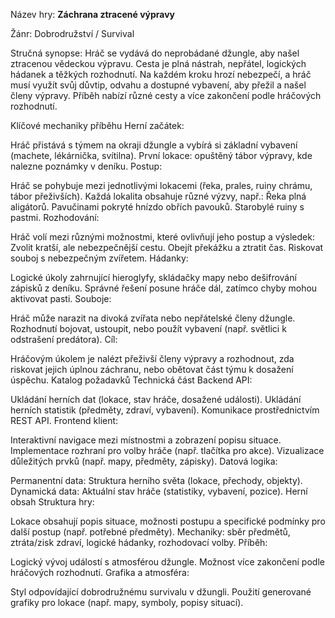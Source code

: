 Název hry: **Záchrana ztracené výpravy**

Žánr: Dobrodružství / Survival

Stručná synopse:
Hráč se vydává do neprobádané džungle, aby našel ztracenou vědeckou výpravu. Cesta je plná nástrah, nepřátel, logických hádanek a těžkých rozhodnutí. Na každém kroku hrozí nebezpečí, a hráč musí využít svůj důvtip, odvahu a dostupné vybavení, aby přežil a našel členy výpravy. Příběh nabízí různé cesty a více zakončení podle hráčových rozhodnutí.

Klíčové mechaniky příběhu
Herní začátek:

Hráč přistává s týmem na okraji džungle a vybírá si základní vybavení (machete, lékárnička, svítilna).
První lokace: opuštěný tábor výpravy, kde nalezne poznámky v deníku.
Postup:

Hráč se pohybuje mezi jednotlivými lokacemi (řeka, prales, ruiny chrámu, tábor přeživších).
Každá lokalita obsahuje různé výzvy, např.:
Řeka plná aligátorů.
Pavučinami pokryté hnízdo obřích pavouků.
Starobylé ruiny s pastmi.
Rozhodování:

Hráč volí mezi různými možnostmi, které ovlivňují jeho postup a výsledek:
Zvolit kratší, ale nebezpečnější cestu.
Obejít překážku a ztratit čas.
Riskovat souboj s nebezpečným zvířetem.
Hádanky:

Logické úkoly zahrnující hieroglyfy, skládačky mapy nebo dešifrování zápisků z deníku.
Správné řešení posune hráče dál, zatímco chyby mohou aktivovat pasti.
Souboje:

Hráč může narazit na divoká zvířata nebo nepřátelské členy džungle.
Rozhodnutí bojovat, ustoupit, nebo použít vybavení (např. světlici k odstrašení predátora).
Cíl:

Hráčovým úkolem je nalézt přeživší členy výpravy a rozhodnout, zda riskovat jejich úplnou záchranu, nebo obětovat část týmu k dosažení úspěchu.
Katalog požadavků
Technická část
Backend API:

Ukládání herních dat (lokace, stav hráče, dosažené události).
Ukládání herních statistik (předměty, zdraví, vybavení).
Komunikace prostřednictvím REST API.
Frontend klient:

Interaktivní navigace mezi místnostmi a zobrazení popisu situace.
Implementace rozhraní pro volby hráče (např. tlačítka pro akce).
Vizualizace důležitých prvků (např. mapy, předměty, zápisky).
Datová logika:

Permanentní data: Struktura herního světa (lokace, přechody, objekty).
Dynamická data: Aktuální stav hráče (statistiky, vybavení, pozice).
Herní obsah
Struktura hry:

Lokace obsahují popis situace, možnosti postupu a specifické podmínky pro další postup (např. potřebné předměty).
Mechaniky: sběr předmětů, ztráta/zisk zdraví, logické hádanky, rozhodovací volby.
Příběh:

Logický vývoj událostí s atmosférou džungle.
Možnost více zakončení podle hráčových rozhodnutí.
Grafika a atmosféra:

Styl odpovídající dobrodružnému survivalu v džungli.
Použití generované grafiky pro lokace (např. mapy, symboly, popisy situací).
